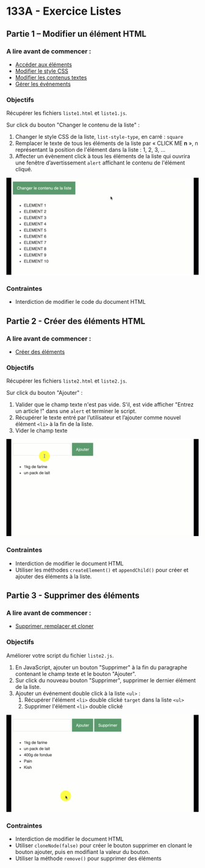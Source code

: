 # 133A - Exercice Listes

## Partie 1 – Modifier un élément HTML

### A lire avant de commencer :

* [Accéder aux éléments](https://divtec.gitbook.io/133a/javascript/dom-introduction/dom-acceder)
* [Modifier le style CSS](https://divtec.gitbook.io/133a/javascript/dom-introduction/modifier-le-style-css)
* [Modifier les contenus textes](https://divtec.gitbook.io/133a/javascript/dom-introduction/dom-modifier-texte)
* [Gérer les événements](https://divtec.gitbook.io/133a/javascript/dom-introduction/evenements)

### Objectifs

Récupérer les fichiers `liste1.html` et `liste1.js`.

Sur click du bouton "Changer le contenu de la liste" :

1. Changer le style CSS de la liste, `list-style-type`, en carré : `square`
2. Remplacer le texte de tous les éléments de la liste par « CLICK ME **n** », n représentant la position de l'élément dans la liste : 1, 2, 3, ...
3. Affecter un évènement click à tous les éléments de la liste qui ouvrira une fenêtre d’avertissement `alert` affichant le contenu de l'élément cliqué.

![Partie 1](img/133a-exercice-listes-1.gif)

### Contraintes 

* Interdiction de modifier le code du document HTML



## Partie 2 - Créer des éléments HTML

### A lire avant de commencer :

* [Créer des éléments](https://divtec.gitbook.io/133a/javascript/dom-introduction/dom-creer)

### Objectifs

Récupérer les fichiers `liste2.html` et `liste2.js`.

Sur click du bouton "Ajouter" :

1. Valider que le champ texte n'est pas vide. S'il, est vide afficher "Entrez
 un article !" dans une `alert` et terminer le script.
2. Récupérer le texte entré par l’utilisateur et l’ajouter comme nouvel élément `<li>` à la fin de la liste.
3. Vider le champ texte

![Partie 2](img/133a-exercice-listes-2.gif)

### Contraintes

* Interdiction de modifier le document HTML
* Utiliser les méthodes `createElement()` et  `appendChild()` pour créer et ajouter des éléments à la liste.



## Partie 3 - Supprimer des éléments

### A lire avant de commencer :

* [Supprimer, remplacer et cloner](https://divtec.gitbook.io/133a/javascript/dom-introduction/supprimer-remplacer-et-cloner)

### Objectifs

Améliorer votre script du fichier `liste2.js`.

1. En JavaScript, ajouter un bouton "Supprimer" à la fin du paragraphe contenant le champ texte et le bouton "Ajouter".
2. Sur click du nouveau bouton "Supprimer", supprimer le dernier élément de
 la liste.
3. Ajouter un événement double click à la liste `<ul>` :
   1. Récupérer l'élément `<li>` double clické `target` dans la liste `<ul>`
   2. Supprimer l'élément `<li>` double clické
   
![Partie 3](img/133a-exercice-listes-3.gif)

### Contraintes

* Interdiction de modifier le document HTML
* Utiliser  `cloneNode(false)` pour créer le bouton supprimer en clonant le bouton ajouter, puis en modifiant la valeur du bouton.
* Utiliser la méthode `remove()` pour supprimer des éléments
